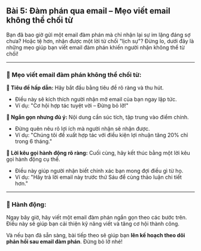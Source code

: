 ## Bài 5: Đàm phán qua email – Mẹo viết email không thể chối từ

Bạn đã bao giờ gửi một email đàm phán mà chỉ nhận lại sự im lặng đáng sợ chưa? Hoặc tệ hơn, nhận được một lời từ chối "lịch sự"? Đừng lo, dưới đây là những mẹo giúp bạn viết email đàm phán khiến người nhận không thể từ chối!

---

### 📌 Mẹo viết email đàm phán không thể chối từ:

**🔹 Tiêu đề hấp dẫn:**
Hãy bắt đầu bằng tiêu đề rõ ràng và thu hút.  
- Điều này sẽ kích thích người nhận mở email của bạn ngay lập tức.  
- Ví dụ: "Cơ hội hợp tác tuyệt vời – Đừng bỏ lỡ!"

**🔹 Ngắn gọn nhưng đủ ý:**
Nội dung cần súc tích, tập trung vào điểm chính.  
- Đừng quên nêu rõ lợi ích mà người nhận sẽ nhận được.  
- Ví dụ: "Chúng tôi đề xuất hợp tác với điều kiện lợi nhuận tăng 20% chỉ trong 6 tháng."

**🔹 Lời kêu gọi hành động rõ ràng:**
Cuối cùng, hãy kết thúc bằng một lời kêu gọi hành động cụ thể.  
- Điều này giúp người nhận biết chính xác bạn mong đợi điều gì từ họ.  
- Ví dụ: "Hãy trả lời email này trước thứ Sáu để cùng thảo luận chi tiết hơn."

---

### 🚀 Hành động:

Ngay bây giờ, hãy viết một email đàm phán ngắn gọn theo các bước trên.  
Điều này sẽ giúp bạn cải thiện kỹ năng viết và tăng cơ hội thành công.

Và nếu bạn đã sẵn sàng, bài tiếp theo sẽ giúp bạn **lên kế hoạch theo dõi phản hồi sau email đàm phán**. Đừng bỏ lỡ nhé!